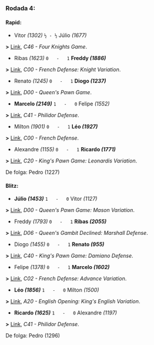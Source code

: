 ### Rodada 4:

#### Rapid:

* Vitor *(1302)* `½ - ½` Júlio *(1677)*

**>** [Link](https://www.lichess.org/cNEagLGV), *C46 - Four Knights Game*.
* Ribas *(1623)* `0   -   1` **Freddy *(1886)***

**>** [Link](https://www.lichess.org/cdRVlh4r), *C00 - French Defense: Knight Variation*.
* Renato *(1245)* `0   -   1` **Diogo *(1237)***

**>** [Link](https://www.lichess.org/7bYFbRah), *D00 - Queen's Pawn Game*.
* **Marcelo *(2149)*** `1   -   0`  Felipe *(1552)*

**>** [Link](https://www.lichess.org/dWGd6c2o), *C41 - Philidor Defense*.
* Milton *(1901)* `0   -   1` **Léo *(1927)***

**>** [Link](https://www.lichess.org/zjBo3xbv), *C00 - French Defense*.
* Alexandre *(1155)* `0   -   1` **Ricardo *(1771)***

**>** [Link](https://www.lichess.org/sZT5rfu1), *C20 - King's Pawn Game: Leonardis Variation*.

De folga: Pedro (1227)

#### Blitz:

* **Júlio *(1453)*** `1   -   0`  Vitor *(1127)*

**>** [Link](https://www.lichess.org/IwpZ88MV), *D00 - Queen's Pawn Game: Mason Variation*.
* Freddy *(1793)* `0   -   1` **Ribas *(2055)***

**>** [Link](https://www.lichess.org/HRkvmdFA), *D06 - Queen's Gambit Declined: Marshall Defense*.
* Diogo *(1455)* `0   -   1` **Renato *(955)***

**>** [Link](https://www.lichess.org/AJWXTn79), *C40 - King's Pawn Game: Damiano Defense*.
* Felipe *(1378)* `0   -   1` **Marcelo *(1602)***

**>** [Link](https://www.lichess.org/wULx6CqR), *C02 - French Defense: Advance Variation*.
* **Léo *(1856)*** `1   -   0`  Milton *(1500)*

**>** [Link](https://www.lichess.org/YLnhheQG), *A20 - English Opening: King's English Variation*.
* **Ricardo *(1625)*** `1   -   0`  Alexandre *(1197)*

**>** [Link](https://www.lichess.org/LqcS00rX), *C41 - Philidor Defense*.

De folga: Pedro (1296)

